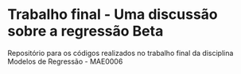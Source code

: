 # Trabalho final - Uma discussão sobre a regressão Beta
Repositório para os códigos realizados no trabalho final da disciplina Modelos de Regressão - MAE0006
